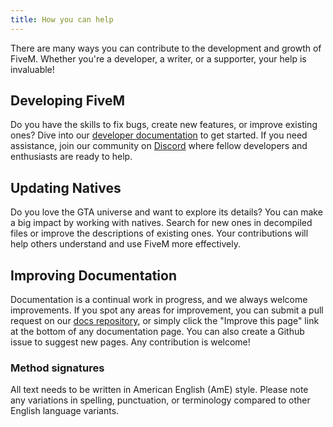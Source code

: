 ```yaml
---
title: How you can help
---
```


There are many ways you can contribute to the development and growth of FiveM. Whether you're a developer, a writer, or a supporter, your help is invaluable!

## Developing FiveM

Do you have the skills to fix bugs, create new features, or improve existing ones? Dive into our [developer documentation][developer-docs] to get started. If you need assistance, join our community on [Discord][discord] where fellow developers and enthusiasts are ready to help.

## Updating Natives

Do you love the GTA universe and want to explore its details? You can make a big impact by working with natives. Search for new ones in decompiled files or improve the descriptions of existing ones. Your contributions will help others understand and use FiveM more effectively.

## Improving Documentation

Documentation is a continual work in progress, and we always welcome improvements. If you spot any areas for improvement, you can submit a pull request on our [docs repository][docs-rep], or simply click the "Improve this page" link at the bottom of any documentation page. You can also create a Github issue to suggest new pages. Any contribution is welcome!

### Method signatures
All text needs to be written in American English (AmE) style. Please note any variations in spelling, punctuation, or terminology compared to other English language variants.

[developer-docs]: /docs/developers
[discord]: https://discord.gg/fivem
[docs-rep]: https://github.com/citizenfx/fivem-docs